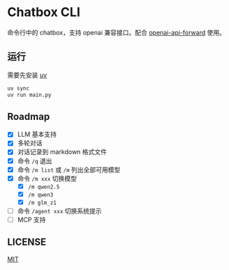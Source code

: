 # Chatbox CLI

命令行中的 chatbox，支持 openai 兼容接口。配合 [openai-api-forward](https://github.com/yuekcc/openai-api-forward) 使用。

## 运行

需要先安装 [uv](https://github.com/astral-sh/uv)

```sh
uv sync
uv run main.py
```

## Roadmap

- [x] LLM 基本支持
- [x] 多轮对话
- [x] 对话记录到 markdown 格式文件
- [x] 命令 `/q` 退出
- [x] 命令 `/m list` 或 `/m` 列出全部可用模型
- [x] 命令 `/m xxx` 切换模型
    - [x] `/m qwen2.5`
    - [x] `/m qwen3`
    - [x] `/m glm_z1`
- [ ] 命令 `/agent xxx` 切换系统提示
- [ ] MCP 支持

## LICENSE

[MIT](LICENSE)
